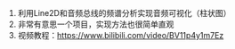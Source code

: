 1. 利用Line2D和音频总线的频谱分析实现音频可视化（柱状图）
2. 非常有意思一个项目，实现方法也很简单直观
2. 视频教程：https://www.bilibili.com/video/BV11p4y1m7Ez
